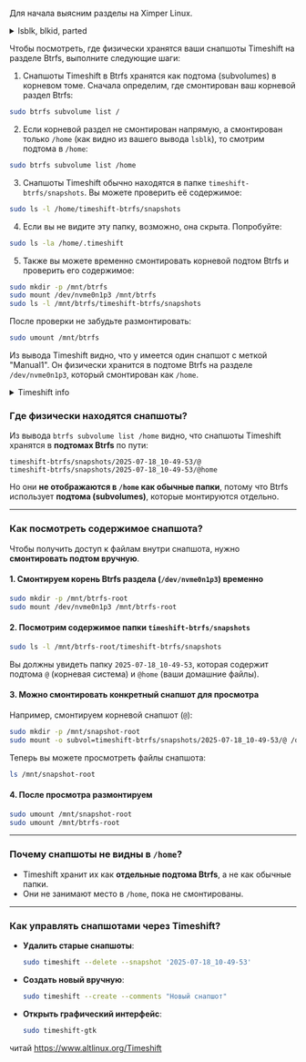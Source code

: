 Для начала выясним разделы на Ximper Linux.

<details>
<summary>lsblk, blkid, parted</summary>

```bash
┌─ kirill ~ 
└─ $ sudo lsblk-more 
MOUNTPOIN NAME        TRAN   UUID                                 TYPE   SIZE FSTYPE MODE       PTTYPE PARTTYPE                             LABEL
          nvme0n1     nvme                                        disk 476,9G        brw-rw---- gpt                                         
/boot/efi ├─nvme0n1p1 nvme   6845-5F34                            part   511M vfat   brw-rw---- gpt    c12a7328-f81f-11d2-ba4b-00a0c93ec93b 
[SWAP]    ├─nvme0n1p2 nvme   8f70fab1-86fe-41b3-80cd-a071b5f7fe3b part   8,4G swap   brw-rw---- gpt    0fc63daf-8483-4772-8e79-3d69d8477de4 
/home     └─nvme0n1p3 nvme   d52de598-b702-4de5-ad46-a8b99b6be1a5 part   468G btrfs  brw-rw---- gpt    0fc63daf-8483-4772-8e79-3d69d8477de4 

┌─ kirill ~ 
└─ $ sudo blkid -o list
device                                           fs_type         label            mount point                                          UUID
----------------------------------------------------------------------------------------------------------------------------------------------------------------------------
/dev/nvme0n1p3                                   btrfs                            (in use)                                             d52de598-b702-4de5-ad46-a8b99b6be1a5
/dev/nvme0n1p1                                   vfat                             /boot/efi                                            6845-5F34
/dev/nvme0n1p2                                   swap                             [SWAP]                                               8f70fab1-86fe-41b3-80cd-a071b5f7fe3b

┌─ kirill ~ 
└─ $ sudo parted -l
Model: KBG50ZNV512G KIOXIA (nvme)
Disk /dev/nvme0n1: 512GB
Sector size (logical/physical): 512B/512B
Partition Table: gpt
Disk Flags: 

Number  Start   End     Size    File system     Name  Flags
 1      1049kB  537MB   536MB   fat32                 boot, esp
 2      537MB   9556MB  9019MB  linux-swap(v1)
 3      9556MB  512GB   503GB   btrfs

```
</details>


Чтобы посмотреть, где физически хранятся ваши снапшоты Timeshift на разделе Btrfs, выполните следующие шаги:

1. Снапшоты Timeshift в Btrfs хранятся как подтома (subvolumes) в корневом томе. Сначала определим, где смонтирован ваш корневой раздел Btrfs:

```bash
sudo btrfs subvolume list /
```

2. Если корневой раздел не смонтирован напрямую, а смонтирован только `/home` (как видно из вашего вывода `lsblk`), то смотрим подтома в `/home`:

```bash
sudo btrfs subvolume list /home
```

3. Снапшоты Timeshift обычно находятся в папке `timeshift-btrfs/snapshots`. Вы можете проверить её содержимое:

```bash
sudo ls -l /home/timeshift-btrfs/snapshots
```

4. Если вы не видите эту папку, возможно, она скрыта. Попробуйте:

```bash
sudo ls -la /home/.timeshift
```

5. Также вы можете временно смонтировать корневой подтом Btrfs и проверить его содержимое:

```bash
sudo mkdir -p /mnt/btrfs
sudo mount /dev/nvme0n1p3 /mnt/btrfs
sudo ls -l /mnt/btrfs/timeshift-btrfs/snapshots
```

После проверки не забудьте размонтировать:

```bash
sudo umount /mnt/btrfs
```

Из вывода Timeshift видно, что у имеется один снапшот с меткой "Manual1". Он физически хранится в подтоме Btrfs на разделе `/dev/nvme0n1p3`, который смонтирован как `/home`.


<details>
<summary>Timeshift info</summary>
          
```bash
┌─ kirill ~ 
└─ $ sudo timeshift --list-devices
Mounted '/dev/nvme0n1p3' at '/run/timeshift/48762/backup'
btrfs: Quotas are not enabled

Devices with Linux file systems:

Num     Device              Size   Type  Label  
------------------------------------------------------------------------------
0    >  /dev/nvme0n1p3  502.5 GB  btrfs         

┌─ kirill ~ 
└─ $ sudo btrfs subvolume list /home
ID 256 gen 35696 top level 5 path @
ID 257 gen 35696 top level 5 path @home
ID 258 gen 16802 top level 256 path @/var/lib/machines
ID 329 gen 35672 top level 5 path timeshift-btrfs/snapshots/2025-07-18_10-49-53/@
ID 330 gen 35673 top level 5 path timeshift-btrfs/snapshots/2025-07-18_10-49-53/@home

┌─ kirill ~ 
└─ $ sudo cat /etc/timeshift/timeshift.json
{
  "backup_device_uuid" : "d52de598-b702-4de5-ad46-a8b99b6be1a5",
  "parent_device_uuid" : "",
  "do_first_run" : "false",
  "btrfs_mode" : "true",
  "include_btrfs_home_for_backup" : "true",
  "include_btrfs_home_for_restore" : "false",
  "stop_cron_emails" : "true",
  "schedule_monthly" : "false",
  "schedule_weekly" : "true",
  "schedule_daily" : "false",
  "schedule_hourly" : "false",
  "schedule_boot" : "false",
  "count_monthly" : "1",
  "count_weekly" : "2",
  "count_daily" : "1",
  "count_hourly" : "1",
  "count_boot" : "1",
  "snapshot_size" : "0",
  "snapshot_count" : "0",
  "date_format" : "%Y-%m-%d %H:%M:%S",
  "exclude" : [],
  "exclude-apps" : []
}
```
</details>



### **Где физически находятся снапшоты?**  
Из вывода `btrfs subvolume list /home` видно, что снапшоты Timeshift хранятся в **подтомах Btrfs** по пути:  
```
timeshift-btrfs/snapshots/2025-07-18_10-49-53/@  
timeshift-btrfs/snapshots/2025-07-18_10-49-53/@home  
```
Но они **не отображаются в `/home` как обычные папки**, потому что Btrfs использует **подтома (subvolumes)**, которые монтируются отдельно.  

---

### **Как посмотреть содержимое снапшота?**  
Чтобы получить доступ к файлам внутри снапшота, нужно **смонтировать подтом вручную**.  

#### **1. Смонтируем корень Btrfs раздела (`/dev/nvme0n1p3`) временно**  
```bash
sudo mkdir -p /mnt/btrfs-root
sudo mount /dev/nvme0n1p3 /mnt/btrfs-root
```

#### **2. Посмотрим содержимое папки `timeshift-btrfs/snapshots`**  
```bash
sudo ls -l /mnt/btrfs-root/timeshift-btrfs/snapshots
```
Вы должны увидеть папку `2025-07-18_10-49-53`, которая содержит подтома `@` (корневая система) и `@home` (ваши домашние файлы).  

#### **3. Можно смонтировать конкретный снапшот для просмотра**  
Например, смонтируем корневой снапшот (`@`):  
```bash
sudo mkdir -p /mnt/snapshot-root
sudo mount -o subvol=timeshift-btrfs/snapshots/2025-07-18_10-49-53/@ /dev/nvme0n1p3 /mnt/snapshot-root
```
Теперь вы можете просмотреть файлы снапшота:  
```bash
ls /mnt/snapshot-root
```

#### **4. После просмотра размонтируем**  
```bash
sudo umount /mnt/snapshot-root
sudo umount /mnt/btrfs-root
```

---

### **Почему снапшоты не видны в `/home`?**  
- Timeshift хранит их как **отдельные подтома Btrfs**, а не как обычные папки.  
- Они не занимают место в `/home`, пока не смонтированы.  

---

### **Как управлять снапшотами через Timeshift?**  
- **Удалить старые снапшоты**:  
  ```bash
  sudo timeshift --delete --snapshot '2025-07-18_10-49-53'
  ```
- **Создать новый вручную**:  
  ```bash
  sudo timeshift --create --comments "Новый снапшот"
  ```
- **Открыть графический интерфейс**:  
  ```bash
  sudo timeshift-gtk
  ```


читай https://www.altlinux.org/Timeshift
